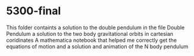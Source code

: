 # 5300-final
This folder containts
a solution to the double pendulum in the file Double Pendulum 
a solution to the two body gravitational orbits in cartesian coridinates
A mathematica notebook that helped me correctly get the equations of motion and a solution and animation of the N body pendulum
